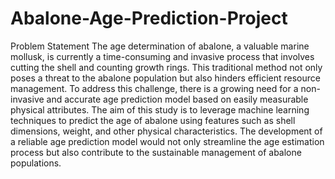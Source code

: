 # Abalone-Age-Prediction-Project



Problem Statement
The age determination of abalone, a valuable marine mollusk, is currently a time-consuming and invasive process that involves cutting the shell and counting growth rings. This traditional method not only poses a threat to the abalone population but also hinders efficient resource management. To address this challenge, there is a growing need for a non-invasive and accurate age prediction model based on easily measurable physical attributes. The aim of this study is to leverage machine learning techniques to predict the age of abalone using features such as shell dimensions, weight, and other physical characteristics. The development of a reliable age prediction model would not only streamline the age estimation process but also contribute to the sustainable management of abalone populations.
